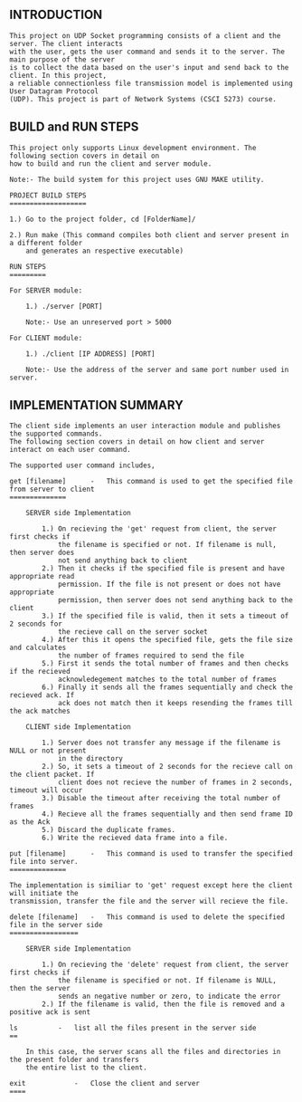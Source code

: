 INTRODUCTION
------------
	This project on UDP Socket programming consists of a client and the server. The client interacts 
	with the user, gets the user command and sends it to the server. The main purpose of the server 
	is to collect the data based on the user's input and send back to the client. In this project, 
	a reliable connectionless file transmission model is implemented using User Datagram Protocol 
	(UDP). This project is part of Network Systems (CSCI 5273) course.

BUILD and RUN STEPS
-------------------
	This project only supports Linux development environment. The following section covers in detail on 
	how to build and run the client and server module.

	Note:- The build system for this project uses GNU MAKE utility.

	PROJECT BUILD STEPS
	===================

	1.) Go to the project folder, cd [FolderName]/
	
	2.) Run make (This command compiles both client and server present in a different folder 
	    and generates an respective executable)

	RUN STEPS
	=========

	For SERVER module:
	
		1.) ./server [PORT]

		Note:- Use an unreserved port > 5000

	For CLIENT module:

		1.) ./client [IP ADDRESS] [PORT]

		Note:- Use the address of the server and same port number used in server.

IMPLEMENTATION SUMMARY
----------------------
	The client side implements an user interaction module and publishes the supported commands. 
	The following section covers in detail on how client and server interact on each user command.

	The supported user command includes,

	get [filename]		-	This command is used to get the specified file from server to client
	==============
		
		SERVER side Implementation
		
			1.) On recieving the 'get' request from client, the server first checks if 
			    the filename is specified or not. If filename is null, then server does 
			    not send anything back to client
			2.) Then it checks if the specified file is present and have appropriate read 
			    permission. If the file is not present or does not have appropriate 
			    permission, then server does not send anything back to the client
			3.) If the specified file is valid, then it sets a timeout of 2 seconds for 
			    the recieve call on the server socket
			4.) After this it opens the specified file, gets the file size and calculates 
			    the number of frames required to send the file
			5.) First it sends the total number of frames and then checks if the recieved 
			    acknowledegement matches to the total number of frames
			6.) Finally it sends all the frames sequentially and check the recieved ack. If 
			    ack does not match then it keeps resending the frames till the ack matches

		CLIENT side Implementation

			1.) Server does not transfer any message if the filename is NULL or not present
			    in the directory
			2.) So, it sets a timeout of 2 seconds for the recieve call on the client packet. If
			    client does not recieve the number of frames in 2 seconds, timeout will occur
			3.) Disable the timeout after receiving the total number of frames
			4.) Recieve all the frames sequentially and then send frame ID as the Ack
			5.) Discard the duplicate frames.
			6.) Write the recieved data frame into a file.

	put [filename]		-	This command is used to transfer the specified file into server.
	==============
	
	The implementation is similiar to 'get' request except here the client will initiate the
	transmission, transfer the file and the server will recieve the file.

	delete [filename]	-	This command is used to delete the specified file in the server side
	=================

		SERVER side Implementation

			1.) On recieving the 'delete' request from client, the server first checks if
			    the filename is specified or not. If filename is NULL, then the server 
			    sends an negative number or zero, to indicate the error
			2.) If the filename is valid, then the file is removed and a positive ack is sent

	ls			-	list all the files present in the server side
	==

		In this case, the server scans all the files and directories in the present folder and transfers
		the entire list to the client.

	exit			-	Close the client and server
	====
